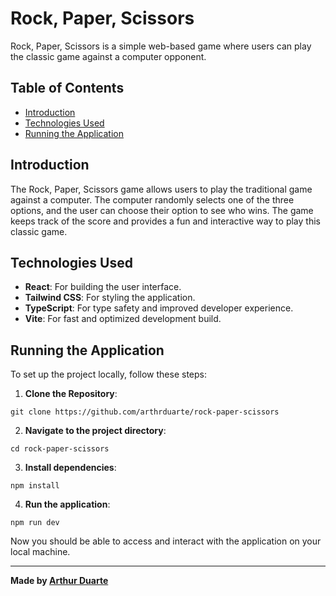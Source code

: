 # Rock, Paper, Scissors
Rock, Paper, Scissors is a simple web-based game where users can play the classic game against a computer opponent.

## Table of Contents
- [Introduction](#introduction)
- [Technologies Used](#technologies-used)
- [Running the Application](#running-the-application)

## Introduction
The Rock, Paper, Scissors game allows users to play the traditional game against a computer. The computer randomly selects one of the three options, and the user can choose their option to see who wins. The game keeps track of the score and provides a fun and interactive way to play this classic game.

## Technologies Used
- **React**: For building the user interface.
- **Tailwind CSS**: For styling the application.
- **TypeScript**: For type safety and improved developer experience.
- **Vite**: For fast and optimized development build.

## Running the Application
To set up the project locally, follow these steps:

1. **Clone the Repository**:
````
git clone https://github.com/arthrduarte/rock-paper-scissors
````

2. **Navigate to the project directory**:
````
cd rock-paper-scissors
````

3. **Install dependencies**:
````
npm install
````

4. **Run the application**:
````
npm run dev
````

Now you should be able to access and interact with the application on your local machine.


---

**Made by [Arthur Duarte](https://github.com/arthrduarte)**
